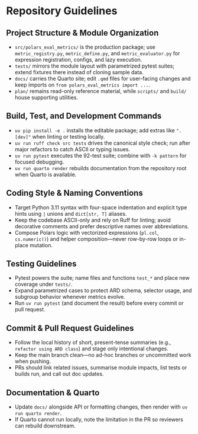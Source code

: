 # Repository Guidelines

## Project Structure & Module Organization
- `src/polars_eval_metrics/` is the production package; use `metric_registry.py`, `metric_define.py`, and `metric_evaluator.py` for expression registration, configs, and lazy execution.
- `tests/` mirrors the module layout with parametrized pytest suites; extend fixtures there instead of cloning sample data.
- `docs/` carries the Quarto site; edit `.qmd` files for user-facing changes and keep imports on `from polars_eval_metrics import ...`.
- `plan/` remains read-only reference material, while `scripts/` and `build/` house supporting utilities.

## Build, Test, and Development Commands
- `uv pip install -e .` installs the editable package; add extras like `".[dev]"` when linting or testing locally.
- `uv run ruff check src tests` drives the canonical style check; run after major refactors to catch ASCII or typing issues.
- `uv run pytest` executes the 92-test suite; combine with `-k pattern` for focused debugging.
- `uv run quarto render` rebuilds documentation from the repository root when Quarto is available.

## Coding Style & Naming Conventions
- Target Python 3.11 syntax with four-space indentation and explicit type hints using `|` unions and `dict[str, T]` aliases.
- Keep the codebase ASCII-only and rely on Ruff for linting; avoid decorative comments and prefer descriptive names over abbreviations.
- Compose Polars logic with vectorized expressions (`pl.col`, `cs.numeric()`) and helper composition—never row-by-row loops or in-place mutation.

## Testing Guidelines
- Pytest powers the suite; name files and functions `test_*` and place new coverage under `tests/`.
- Expand parametrized cases to protect ARD schema, selector usage, and subgroup behavior whenever metrics evolve.
- Run `uv run pytest` (and document the result) before every commit or pull request.

## Commit & Pull Request Guidelines
- Follow the local history of short, present-tense summaries (e.g., `refactor using ARD class`) and stage only intentional changes.
- Keep the main branch clean—no ad-hoc branches or uncommitted work when pushing.
- PRs should link related issues, summarise module impacts, list tests or builds run, and call out doc updates.

## Documentation & Quarto
- Update `docs/` alongside API or formatting changes, then render with `uv run quarto render`.
- If Quarto cannot run locally, note the limitation in the PR so reviewers can rebuild downstream.
